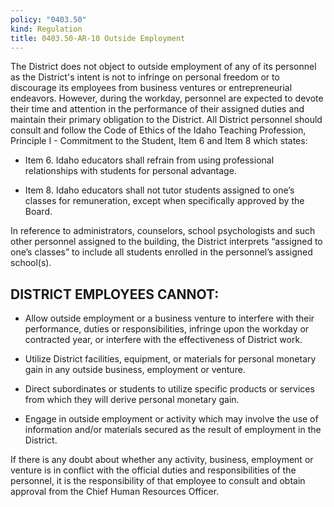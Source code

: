 ```yaml
---
policy: "0403.50"
kind: Regulation
title: 0403.50-AR-10 Outside Employment
---
```


The District does not object to outside employment of any of its personnel as the District's intent is not to infringe on personal freedom or to discourage its employees from business ventures or entrepreneurial endeavors. However, during the workday, personnel are expected to devote their time and attention in the performance of their assigned duties and maintain their primary obligation to the District.  All District personnel should consult and follow the Code of Ethics of the Idaho Teaching Profession, Principle I - Commitment to the Student, Item 6 and Item 8 which states:

- Item 6. Idaho educators shall refrain from using professional relationships with students for personal advantage.

- Item 8. Idaho educators shall not tutor students assigned to one’s classes for remuneration, except when specifically approved by the Board.

In reference to administrators, counselors, school psychologists and such other personnel assigned to the building, the District interprets “assigned to one’s classes” to include all students enrolled in the personnel’s assigned school(s).

## DISTRICT EMPLOYEES CANNOT:

- Allow outside employment or a business venture to interfere with their performance, duties or responsibilities, infringe upon the workday or contracted year, or interfere with the effectiveness of District work.

- Utilize District facilities, equipment, or materials for personal monetary gain in any outside business, employment or venture.

- Direct subordinates or students to utilize specific products or services from which they will derive personal monetary gain.

- Engage in outside employment or activity which may involve the use of information and/or materials secured as the result of employment in the District.

If there is any doubt about whether any activity, business, employment or venture is in conflict with the official duties and responsibilities of the personnel, it is the responsibility of that employee to consult and obtain approval from the Chief Human Resources Officer.


